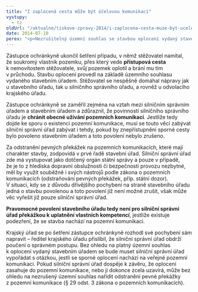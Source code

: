 ```yaml
---
title: "I zaplocená cesta může být účelovou komunikací"
vystupy:
  - tz
oldUrl: "/aktualne/tiskove-zpravy-2014/i-zaplocena-cesta-muze-byt-ucelovou-komunikaci"
date: 2014-07-10
perex: "<p>Nezrušitelný územní souhlas se stavbou oplocení vydaný stavebním úřadem nemá vliv na povinnost silničního správního úřadu nezávisle posoudit, jestli se oplocení nachází na veřejné pozemní komunikaci.</p>"
---
```


<!-- imported from the old website -->

<p>Zástupce ochránkyně ukončil šetření případu, v němž stěžovatel namítal, že soukromý vlastník pozemku, přes který vede <strong>přístupová cesta</strong> k nemovitostem stěžovatele, svůj pozemek oplotil a brání mu tím v průchodu. Stavbu oplocení provedl na základě územního souhlasu vydaného stavebním úřadem. Stěžovatel se nespěšně domáhal nápravy jak u stavebního úřadu, tak u silničního správního úřadu, a rovněž u odvolacího krajského úřadu. </p><p>Zástupce ochránkyně se zaměřil zejména na vztah mezi silničním správním úřadem a stavebním úřadem a zdůraznil, že povinností silničního správního úřadu je <strong>chránit obecné užívání pozemních komunikací</strong>. Jestliže tedy dojde ke sporu o existenci pozemní komunikace, musí se touto věcí zabývat silniční správní úřad zabývat i tehdy, pokud by znepřístupnění sporné cesty bylo povoleno stavebním úřadem a toto povolení nebylo zrušeno.</p><p>Za odstranění pevných překážek na pozemních komunikacích, které mají charakter stavby, zodpovídá v prvé řadě stavební úřad. Silniční správní úřad zde má vystupovat jako dotčený orgán státní správy a pouze v případě, že je to z hlediska dopravní obslužnosti či bezpečnosti provozu nezbytné, měl by využít souběžně i svých nástrojů podle zákona o pozemních komunikacích (odstraňování pevných překážek, příp. státní dozor). V situaci, kdy se z důvodu dřívějšího pochybení na straně stavebního úřadu jedná o stavbu povolenou a toto povolení již není možné zrušit, však může věc vyřešit již pouze silniční správní úřad.</p><p><strong>Pravomocné povolení stavebního úřadu tedy není pro silniční správní úřad překážkou k uplatnění vlastních kompetencí</strong>, jestliže existuje podezření, že se stavba nachází na pozemní komunikaci.</p><p>Krajský úřad se po šetření zástupce ochránkyně rozhodl své pochybení sám napravit – ředitel krajského úřadu přislíbil, že silniční správní úřad obdrží poučení o správném postupu. Bez ohledu na platný územní souhlas k oplocení vydaný stavebním úřadem se bude muset silniční správní úřad vypořádat s otázkou, jestli se sporné oplocení nachází na veřejné pozemní komunikaci. Pokud silniční správní úřad dospěje k závěru, že oplocení zasahuje do pozemní komunikace, nebo ji dokonce zcela uzavírá, může bez ohledu na nezrušený územní souhlas nařídit odstranění pevné překážky z pozemní komunikace (§ 29 odst. 3 zákona o pozemních komunikacích).</p>
